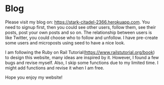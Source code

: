 # Blog
Please visit my blog on: https://stark-citadel-2366.herokuapp.com. You need to signup first, then you could see other users, follow them, see their posts, post your own posts and so on. The relationship between users is like Twitter, you could choose who to follow and unfollow. I have pre-create some users and microposts using seed to have a nice look.

I am following the Ruby on Rail Tutorial(https://www.railstutorial.org/book) to design this website, many ideas are inspired by it. However, I found a few bugs and revise myself. Also, I skip some functions due to my limited time. I might add functions and revise it when I am free.

Hope you enjoy my website!
